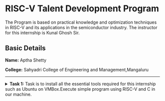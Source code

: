 # RISC-V Talent Development Program

The Program is based on practical knowledge and optimization techniques in RISC-V and its applications in the semiconductor industry.
The instructor for this internship is Kunal Ghosh Sir.

## Basic Details
**Name:** Aptha Shetty

**College:** Sahyadri College of Engineering and Management,Mangaluru


-------------------------------------------------------------------------------------------------------------------------------------------

<details>
<summary><B>Task 1:</b> Task is to install all the essential tools required for this internship such as Ubuntu on VMBox.Execute simple program using RISC-V and C in our machine.</summary>
  <br>

  **1. Install Ubutuntu 18.04on the Oracle Virtual Machine Box**
 ![Ubuntu 18 04](https://github.com/user-attachments/assets/bf88b238-658e-46f6-8e14-347942b1e9ae)

  **2. Execution of the program to sum numbers in C.**
  ![1  sum-execution](https://github.com/user-attachments/assets/79df157e-a46f-40dc-ab3b-338daec28ac1)
  
  **i. Change the directory to Home**
 
  To change to the home directory using the cd command

  **ii. Install leafpad command**

  Leafpad is a simple, lightweight, and fast text editor suitable for basic tasks. It is particularly favored in systems with limited resources.
  The command sudo apt install leafpad is used to install the Leafpad text editor on a Linux system.
  
  **iii. Open a File in leafpad**
 
  leafpad sum.c
  
  This command opens the sum.c file in the Leafpad text editor

 **iv. Write C code to sum numbers**
 ![2 sum-c code](https://github.com/user-attachments/assets/920523d8-e7bd-44db-b3ff-0282728522ea)

 Code to sum the numbers
 
 **v. Compile the program**

 gcc sum.c

 This command compiles the sum.c file using the GNU Compiler Collection (gcc).


**vi. Run the Program**

./a.out

This runs the generated executable.

**3. Execution of program using RISC-V**

RISC-V program execution involves compiling code with RISC-V-compatible compilers. Its reduced instruction set and optimization options ensure efficiency, scalability, and versatility across computing applications.

**i. Display contents of summing code**

![3 display content of the sum code](https://github.com/user-attachments/assets/0f91bbd9-7412-48c3-ac04-bcf6c492f963)


cat sum.c

The image displays the content of a C program named sum.c


**ii. Optimzation using O1 and Ofast**

![4 RISC_V program compilation optimization(O1 Ofast)](https://github.com/user-attachments/assets/dc86a143-f57a-418b-9cdf-857cf251462a)

-O1 enables basic optimizations, while -Ofast applies aggressive optimizations for maximum performance.


**iii. Optimized assembly of O1**

![5 RISCV O1 optimized output](https://github.com/user-attachments/assets/e9f6acbd-96e5-4dcd-b15b-d5fc4216305b)

-O1 focuses on basic optimizations to reduce compilation time and improve code efficiency.

**iv. Optimized Assembly of Ofast**

![6 RISCV Ofast optimized output](https://github.com/user-attachments/assets/71a4c921-c62d-44fe-8426-1e1a80e87656)

-Ofast applies aggressive optimizations, including those that may break strict standards compliance for maximum performance.



  
 
 




  

